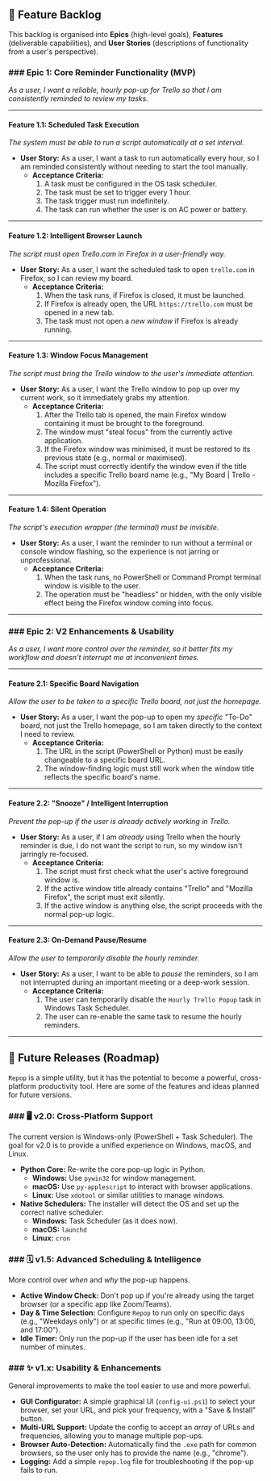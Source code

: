 ## 🚀 Feature Backlog

This backlog is organised into **Epics** (high-level goals), **Features** (deliverable capabilities), and **User Stories** (descriptions of functionality from a user's perspective).

### ### Epic 1: Core Reminder Functionality (MVP)

*As a user, I want a reliable, hourly pop-up for Trello so that I am consistently reminded to review my tasks.*

---

#### **Feature 1.1: Scheduled Task Execution**
*The system must be able to run a script automatically at a set interval.*

* **User Story:** As a user, I want a task to run automatically every hour, so I am reminded consistently without needing to start the tool manually.
    * **Acceptance Criteria:**
        1.  A task must be configured in the OS task scheduler.
        2.  The task must be set to trigger every 1 hour.
        3.  The task trigger must run indefinitely.
        4.  The task can run whether the user is on AC power or battery.

---

#### **Feature 1.2: Intelligent Browser Launch**
*The script must open Trello.com in Firefox in a user-friendly way.*

* **User Story:** As a user, I want the scheduled task to open `trello.com` in Firefox, so I can review my board.
    * **Acceptance Criteria:**
        1.  When the task runs, if Firefox is closed, it must be launched.
        2.  If Firefox is already open, the URL `https://trello.com` must be opened in a new tab.
        3.  The task must not open a *new window* if Firefox is already running.

---

#### **Feature 1.3: Window Focus Management**
*The script must bring the Trello window to the user's immediate attention.*

* **User Story:** As a user, I want the Trello window to pop up over my current work, so it immediately grabs my attention.
    * **Acceptance Criteria:**
        1.  After the Trello tab is opened, the main Firefox window containing it must be brought to the foreground.
        2.  The window must "steal focus" from the currently active application.
        3.  If the Firefox window was minimised, it must be restored to its previous state (e.g., normal or maximised).
        4.  The script must correctly identify the window even if the title includes a specific Trello board name (e.g., "My Board | Trello - Mozilla Firefox").

---

#### **Feature 1.4: Silent Operation**
*The script's execution wrapper (the terminal) must be invisible.*

* **User Story:** As a user, I want the reminder to run without a terminal or console window flashing, so the experience is not jarring or unprofessional.
    * **Acceptance Criteria:**
        1.  When the task runs, no PowerShell or Command Prompt terminal window is visible to the user.
        2.  The operation must be "headless" or hidden, with the only visible effect being the Firefox window coming into focus.

---

### ### Epic 2: V2 Enhancements & Usability

*As a user, I want more control over the reminder, so it better fits my workflow and doesn't interrupt me at inconvenient times.*

---

#### **Feature 2.1: Specific Board Navigation**
*Allow the user to be taken to a specific Trello board, not just the homepage.*

* **User Story:** As a user, I want the pop-up to open my *specific* "To-Do" board, not just the Trello homepage, so I am taken directly to the context I need to review.
    * **Acceptance Criteria:**
        1.  The URL in the script (PowerShell or Python) must be easily changeable to a specific board URL.
        2.  The window-finding logic must still work when the window title reflects the specific board's name.

---

#### **Feature 2.2: "Snooze" / Intelligent Interruption**
*Prevent the pop-up if the user is already actively working in Trello.*

* **User Story:** As a user, if I am *already* using Trello when the hourly reminder is due, I do not want the script to run, so my window isn't jarringly re-focused.
    * **Acceptance Criteria:**
        1.  The script must first check what the user's active foreground window is.
        2.  If the active window title already contains "Trello" and "Mozilla Firefox", the script must exit silently.
        3.  If the active window is anything else, the script proceeds with the normal pop-up logic.

---

#### **Feature 2.3: On-Demand Pause/Resume**
*Allow the user to temporarily disable the hourly reminder.*

* **User Story:** As a user, I want to be able to *pause* the reminders, so I am not interrupted during an important meeting or a deep-work session.
    * **Acceptance Criteria:**
        1.  The user can temporarily disable the `Hourly Trello Popup` task in Windows Task Scheduler.
        2.  The user can re-enable the same task to resume the hourly reminders.


---

## 🚀 Future Releases (Roadmap)

`Repop` is a simple utility, but it has the potential to become a powerful, cross-platform productivity tool. Here are some of the features and ideas planned for future versions.

### ### 🖥️ v2.0: Cross-Platform Support

The current version is Windows-only (PowerShell + Task Scheduler). The goal for v2.0 is to provide a unified experience on Windows, macOS, and Linux.

* **Python Core:** Re-write the core pop-up logic in Python.
    * **Windows:** Use `pywin32` for window management.
    * **macOS:** Use `py-applescript` to interact with browser applications.
    * **Linux:** Use `xdotool` or similar utilities to manage windows.
* **Native Schedulers:** The installer will detect the OS and set up the correct native scheduler:
    * **Windows:** Task Scheduler (as it does now).
    * **macOS:** `launchd`
    * **Linux:** `cron`

### ### 🗓️ v1.5: Advanced Scheduling & Intelligence

More control over *when* and *why* the pop-up happens.

* **Active Window Check:** Don't pop up if you're already using the target browser (or a specific app like Zoom/Teams).
* **Day & Time Selection:** Configure `Repop` to run only on specific days (e.g., "Weekdays only") or at specific times (e.g., "Run at 09:00, 13:00, and 17:00").
* **Idle Timer:** Only run the pop-up if the user has been idle for a set number of minutes.

### ### ✨ v1.x: Usability & Enhancements

General improvements to make the tool easier to use and more powerful.

* **GUI Configurator:** A simple graphical UI (`config-ui.ps1`) to select your browser, set your URL, and pick your frequency, with a "Save & Install" button.
* **Multi-URL Support:** Update the config to accept an *array* of URLs and frequencies, allowing you to manage multiple pop-ups.
* **Browser Auto-Detection:** Automatically find the `.exe` path for common browsers, so the user only has to provide the name (e.g., "chrome").
* **Logging:** Add a simple `repop.log` file for troubleshooting if the pop-up fails to run.
